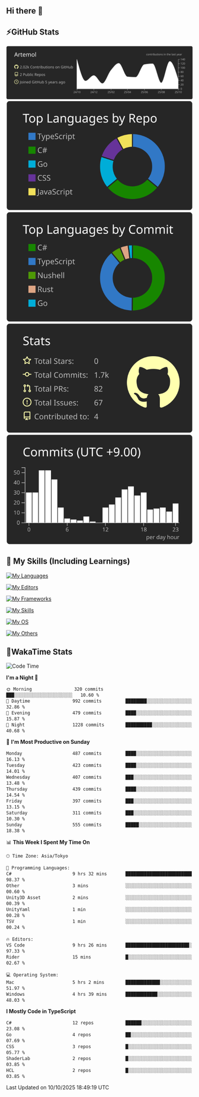 ## Hi there 👋
<!--
**Artemol/Artemol** is a ✨ _special_ ✨ repository because its `README.md` (this file) appears on your GitHub profile.

Here are some ideas to get you started:

- 🔭 I’m currently working on ...
- 🌱 I’m currently learning ...
- 👯 I’m looking to collaborate on ...
- 🤔 I’m looking for help with ...
- 💬 Ask me about ...
- 📫 How to reach me: ...
- 😄 Pronouns: ...
- ⚡ Fun fact: ...
-->

## ⚡GitHub Stats
[![](https://raw.githubusercontent.com/Artemol/Artemol/main/profile-summary-card-output/apprentice/0-profile-details.svg)](https://github.com/vn7n24fzkq/github-profile-summary-cards)
[![](https://raw.githubusercontent.com/Artemol/Artemol/main/profile-summary-card-output/apprentice/1-repos-per-language.svg)](https://github.com/vn7n24fzkq/github-profile-summary-cards) [![](https://raw.githubusercontent.com/Artemol/Artemol/main/profile-summary-card-output/apprentice/2-most-commit-language.svg)](https://github.com/vn7n24fzkq/github-profile-summary-cards)
[![](https://raw.githubusercontent.com/Artemol/Artemol/main/profile-summary-card-output/apprentice/3-stats.svg)](https://github.com/vn7n24fzkq/github-profile-summary-cards) [![](https://raw.githubusercontent.com/Artemol/Artemol/main/profile-summary-card-output/apprentice/4-productive-time.svg)](https://github.com/vn7n24fzkq/github-profile-summary-cards)

## 🌱 My Skills (Including Learnings)

<!--
### Languages
-->
[![My Languages](https://skillicons.dev/icons?i=ts,py,cs,dotnet,rust,go,c,matlab,css)](https://skillicons.dev)

<!--
### Editors
-->
[![My Editors](https://skillicons.dev/icons?i=vscode,neovim,vim,visualstudio,idea)](https://skillicons.dev)

<!--
### Frameworks
-->
[![My Frameworks](https://skillicons.dev/icons?i=react,nestjs,vite,tailwind,tauri,electron,remix,nextjs,fastapi)](https://skillicons.dev)

<!--
### Tools
-->
[![My Skills](https://skillicons.dev/icons?i=git,nodejs,docker,unity,postman,bun,discord,cloudflare,bash,prometheus,grafana,obsidian)](https://skillicons.dev)

<!--
### OS
-->
[![My OS](https://skillicons.dev/icons?i=windows,ubuntu)](https://skillicons.dev)

<!--
### Others
-->
[![My Others](https://skillicons.dev/icons?i=github,raspberrypi,gcp)](https://skillicons.dev)

## 💬WakaTime Stats
<!--START_SECTION:waka-->
![Code Time](http://img.shields.io/badge/Code%20Time-669%20hrs%2017%20mins-blue)

**I'm a Night 🦉** 

```text
🌞 Morning                320 commits         ███░░░░░░░░░░░░░░░░░░░░░░   10.60 % 
🌆 Daytime                992 commits         ████████░░░░░░░░░░░░░░░░░   32.86 % 
🌃 Evening                479 commits         ████░░░░░░░░░░░░░░░░░░░░░   15.87 % 
🌙 Night                  1228 commits        ██████████░░░░░░░░░░░░░░░   40.68 % 
```
📅 **I'm Most Productive on Sunday** 

```text
Monday                   487 commits         ████░░░░░░░░░░░░░░░░░░░░░   16.13 % 
Tuesday                  423 commits         ████░░░░░░░░░░░░░░░░░░░░░   14.01 % 
Wednesday                407 commits         ███░░░░░░░░░░░░░░░░░░░░░░   13.48 % 
Thursday                 439 commits         ████░░░░░░░░░░░░░░░░░░░░░   14.54 % 
Friday                   397 commits         ███░░░░░░░░░░░░░░░░░░░░░░   13.15 % 
Saturday                 311 commits         ███░░░░░░░░░░░░░░░░░░░░░░   10.30 % 
Sunday                   555 commits         █████░░░░░░░░░░░░░░░░░░░░   18.38 % 
```


📊 **This Week I Spent My Time On** 

```text
🕑︎ Time Zone: Asia/Tokyo

💬 Programming Languages: 
C#                       9 hrs 32 mins       █████████████████████████   98.37 % 
Other                    3 mins              ░░░░░░░░░░░░░░░░░░░░░░░░░   00.60 % 
Unity3D Asset            2 mins              ░░░░░░░░░░░░░░░░░░░░░░░░░   00.39 % 
UnityYaml                1 min               ░░░░░░░░░░░░░░░░░░░░░░░░░   00.28 % 
TSV                      1 min               ░░░░░░░░░░░░░░░░░░░░░░░░░   00.24 % 

🔥 Editors: 
VS Code                  9 hrs 26 mins       ████████████████████████░   97.33 % 
Rider                    15 mins             █░░░░░░░░░░░░░░░░░░░░░░░░   02.67 % 

💻 Operating System: 
Mac                      5 hrs 2 mins        █████████████░░░░░░░░░░░░   51.97 % 
Windows                  4 hrs 39 mins       ████████████░░░░░░░░░░░░░   48.03 % 
```

**I Mostly Code in TypeScript** 

```text
C#                       12 repos            ██████░░░░░░░░░░░░░░░░░░░   23.08 % 
Go                       4 repos             ██░░░░░░░░░░░░░░░░░░░░░░░   07.69 % 
CSS                      3 repos             █░░░░░░░░░░░░░░░░░░░░░░░░   05.77 % 
ShaderLab                2 repos             █░░░░░░░░░░░░░░░░░░░░░░░░   03.85 % 
HCL                      2 repos             █░░░░░░░░░░░░░░░░░░░░░░░░   03.85 % 
```




 Last Updated on 10/10/2025 18:49:19 UTC
<!--END_SECTION:waka-->
